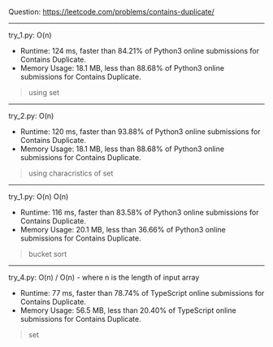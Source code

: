 Question: https://leetcode.com/problems/contains-duplicate/

---

try_1.py: O(n)
* Runtime: 124 ms, faster than 84.21% of Python3 online submissions for Contains Duplicate.
* Memory Usage: 18.1 MB, less than 88.68% of Python3 online submissions for Contains Duplicate.

> using set

---

try_2.py: O(n)
* Runtime: 120 ms, faster than 93.88% of Python3 online submissions for Contains Duplicate.
* Memory Usage: 18.1 MB, less than 88.68% of Python3 online submissions for Contains Duplicate.

> using characristics of set

---

try_1.py: O(n) O(n)

* Runtime: 116 ms, faster than 83.58% of Python3 online submissions for Contains Duplicate.
* Memory Usage: 20.1 MB, less than 36.66% of Python3 online submissions for Contains Duplicate.

> bucket sort

---

try_4.py: O(n) / O(n) - where n is the length of input array

* Runtime: 77 ms, faster than 78.74% of TypeScript online submissions for Contains Duplicate.
* Memory Usage: 56.5 MB, less than 20.40% of TypeScript online submissions for Contains Duplicate.

> set
